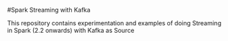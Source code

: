 #Spark Streaming with Kafka

This repository contains experimentation and examples of doing Streaming in Spark (2.2 onwards) with Kafka as Source